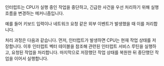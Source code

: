 인터럽트는 CPU가 실행 중인 작업을 중단하고, 긴급한 사건을 우선 처리하기 위해 실행 흐름을 변경하는 메커니즘입니다.

예를 들어 키보드 입력이나 네트워크 요청 같은 외부 이벤트가 발생했을 때 이를 처리합니다.

처리 과정은 다음과 같습니다. 먼저, 인터럽트가 발생하면 CPU는 현재 작업 상태를 저장합니다. 
이후 인터럽트 벡터 테이블을 참조해 관련된 인터럽트 서비스 루틴을 실행하고, 요청된 작업을 처리합니다. 
마지막으로 저장했던 작업 상태를 복원한 뒤 중단했던 작업을 이어서 실행합니다.
